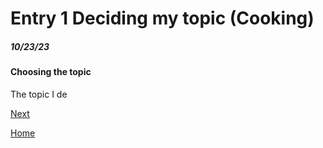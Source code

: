# Entry 1 Deciding my topic (Cooking)
##### 10/23/23

#### Choosing the topic

The topic I de

[Next](entry02.md)

[Home](../README.md)

